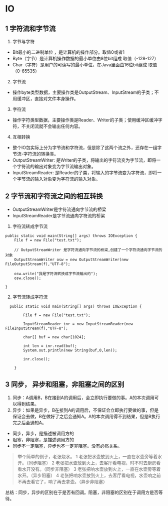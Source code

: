 # IO

## 1 字符流和字节流

1. 字节与字符
- Bit最小的二进制单位 ，是计算机的操作部分。取值0或者1
- Byte（字节）是计算机操作数据的最小单位由8位bit组成 取值（-128-127）
- Char（字符）是用户的可读写的最小单位，在Java里面由16位bit组成 取值（0-65535）
2. 字节流
- 操作byte类型数据，主要操作类是OutputStream、InputStream的子类；不用缓冲区，直接对文件本身操作。
3. 字符流
- 操作字符类型数据，主要操作类是Reader、Writer的子类；使用缓冲区缓冲字符，不关闭流就不会输出任何内容。
4. 互相转换
- 整个IO包实际上分为字节流和字符流，但是除了这两个流之外，还存在一组字节流-字符流的转换类。
- OutputStreamWriter: 是Writer的子类，将输出的字符流变为字节流，即将一个字符流的输出对象变为字节流输出对象。
- InputStreamReader: 是Reader的子类，将输入的字节流变为字符流，即将一个字节流的输入对象变为字符流的输入对象。

## 2 字节流和字符流之间的相互转换

- OutputStreamWriter是字符流通向字节流的桥梁
- InputStreamReader是字节流通向字符流的桥梁

1. 字符流转成字节流
```
public static void main(String[] args) throws IOException {
    File f = new File("test.txt");

    // OutputStreamWriter 是字符流通向字节流的桥梁,创建了一个字符流通向字节流的对象
    OutputStreamWriter osw = new OutputStreamWriter(new FileOutputStream(f),"UTF-8");

    osw.write("我是字符流转换成字节流输出的");
    osw.close();

}
```
2. 字节流转成字符流
```
  public static void main(String[] args) throws IOException {

        File f = new File("test.txt");

        InputStreamReader inr = new InputStreamReader(new FileInputStream(f),"UTF-8");

        char[] buf = new char[1024];

        int len = inr.read(buf);
        System.out.println(new String(buf,0,len));

        inr.close();

    }
```

## 3 同步， 异步和阻塞，非阻塞之间的区别

1. 同步：A调用B，B在接到A的调用后，会立即执行要做的事。A的本次调用可以得到结果。
2. 异步：如果是异步，B在接到A的调用后，不保证会立即执行要做的事，但是保证会去做，B在做好了之后会通知A。A的本次调用得不到结果，但是B执行完之后会通知A。

- 同步，异步，是描述被调用方的
- 阻塞，非阻塞，是描述调用方的
- 同步不一定阻塞，异步也不一定非阻塞。没有必然关系。
> 举个简单的例子，老张烧水。 1 老张把水壶放到火上，一直在水壶旁等着水开。（同步阻塞） 2 老张把水壶放到火上，去客厅看电视，时不时去厨房看看水开没有。（同步非阻塞） 3 老张把响水壶放到火上，一直在水壶旁等着水开。（异步阻塞） 4 老张把响水壶放到火上，去客厅看电视，水壶响之前不再去看它了，响了再去拿壶。（异步非阻塞）

总结：同步，异步的区别在于是否有回调。阻塞，非阻塞的区别在于调用方是否等待。

